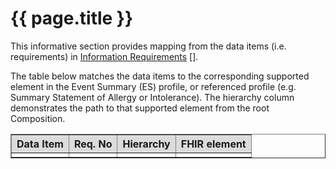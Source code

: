 # {{ page.title }}

This informative section provides mapping from the data items (i.e. requirements) in [Information Requirements](https://www.digitalhealth.gov.au/implementation-resources/clinical-documents/) [].

The table below matches the data items to the corresponding supported element in the Event Summary (ES) profile, or referenced profile (e.g. Summary Statement of Allergy or Intolerance). The hierarchy column demonstrates the path to that supported element from the root Composition. 

 <table border="1" cellpadding="1" valign="middle">
            <tbody>
                <tr bgcolor="#DCDCDC">
                    <th>Data Item</th>
                    <th>Req. No</th>
                    <th>Hierarchy</th>
                    <th>FHIR element</th>
                </tr>
                <tr>
                   <td/>
                   <td/>
                   <td/>
                   <td/>
                </tr>
            </tbody>
        </table>



